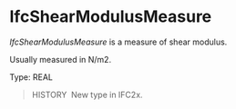 # IfcShearModulusMeasure

_IfcShearModulusMeasure_ is a measure of shear modulus.

Usually measured in N/m2.

Type: REAL

> HISTORY&nbsp; New type in IFC2x.
